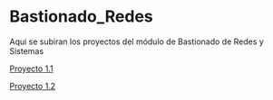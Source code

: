 # Bastionado_Redes

Aqui se subiran los proyectos del módulo de Bastionado de Redes y Sistemas

[Proyecto 1.1](https://alvaroperezrey.github.io/Bastionado_Redes/Proyecto_1.1/)


[Proyecto 1.2](https://alvaroperezrey.github.io/Bastionado_Redes/Proyecto_1.2/)

